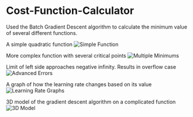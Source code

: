 # Cost-Function-Calculator
Used the Batch Gradient Descent algorithm to calculate the minimum value of several different functions. 

A simple quadratic function
![Simple Function](https://user-images.githubusercontent.com/31941027/108272190-ea236a80-713f-11eb-86dd-aceb67a5ba54.PNG)

More complex function with several critical points
![Multiple Minimums](https://user-images.githubusercontent.com/31941027/108272228-f4ddff80-713f-11eb-8927-f9a9d34b1c6d.PNG)

Limit of left side approaches negative infinity. Results in overflow case
![Advanced Errors](https://user-images.githubusercontent.com/31941027/108272230-f5769600-713f-11eb-9995-8c88adb98e08.PNG)

A graph of how the learning rate changes based on its value
![Learning Rate Graphs](https://user-images.githubusercontent.com/31941027/108272234-f6a7c300-713f-11eb-823d-05d3865b282d.PNG)

3D model of the gradient descent algorithm on a complicated function
![3D Model](https://user-images.githubusercontent.com/31941027/108272240-f7d8f000-713f-11eb-8cf7-5d62ec222ecb.PNG)
